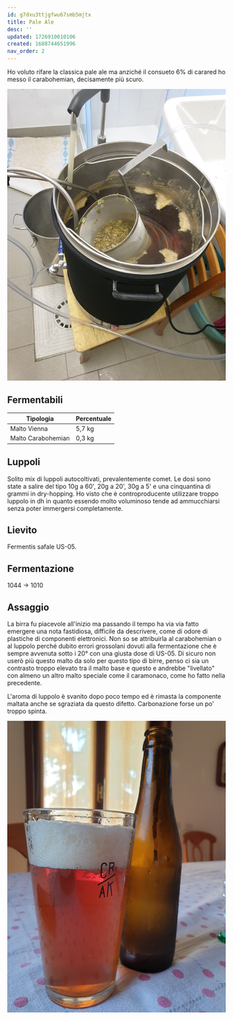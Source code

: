 ```yaml
---
id: g7dxu3ttjgfwu67smb5mjtx
title: Pale Ale
desc: ''
updated: 1726910010106
created: 1688744651996
nav_order: 2
---
```

Ho voluto rifare la classica pale ale ma anziché il consueto 6% di carared ho messo il carabohemian, decisamente più scuro.

![pa](./assets/images/2024-09-18-23-11-00.png)

## Fermentabili

| Tipologia          | Percentuale |
|--------------------|-------------|
| Malto Vienna       | 5,7 kg      |
| Malto Carabohemian | 0,3 kg      |

## Luppoli

Solito mix di luppoli autocoltivati, prevalentemente comet. Le dosi sono state a salire del tipo 10g a 60', 20g a 20', 30g a 5' e una cinquantina di grammi in dry-hopping.
Ho visto che è controproducente utilizzare troppo luppolo in dh in quanto essendo molto voluminoso tende ad ammucchiarsi senza poter immergersi completamente.

## Lievito

Fermentis safale US-05.

## Fermentazione

1044 -> 1010

## Assaggio

La birra fu piacevole all'inizio ma passando il tempo ha via via fatto emergere una nota fastidiosa, difficile da descrivere, come di odore di plastiche di componenti elettronici. Non so se attribuirla al carabohemian o al luppolo perché dubito errori grossolani dovuti alla fermentazione che è sempre avvenuta sotto i 20° con una giusta dose di US-05. Di sicuro non userò più questo malto da solo per questo tipo di birre, penso ci sia un contrasto troppo elevato tra il malto base e questo e andrebbe "livellato" con almeno un altro malto speciale come il caramonaco, come ho fatto nella precedente.

L'aroma di luppolo è svanito dopo poco tempo ed è rimasta la componente maltata anche se sgraziata da questo difetto. Carbonazione forse un po' troppo spinta.

![rog](./assets/images/redAle.jpg)
